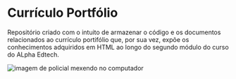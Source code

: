 # Currículo Portfólio
Repositório criado com o intuito de armazenar o código e os documentos relacionados ao currículo portifólio que, por sua vez, expõe os conhecimentos adquiridos em HTML ao longo do segundo módulo do curso do ALpha Edtech.

![imagem de policial mexendo no computador](https://data.whicdn.com/images/338613461/original.gif)